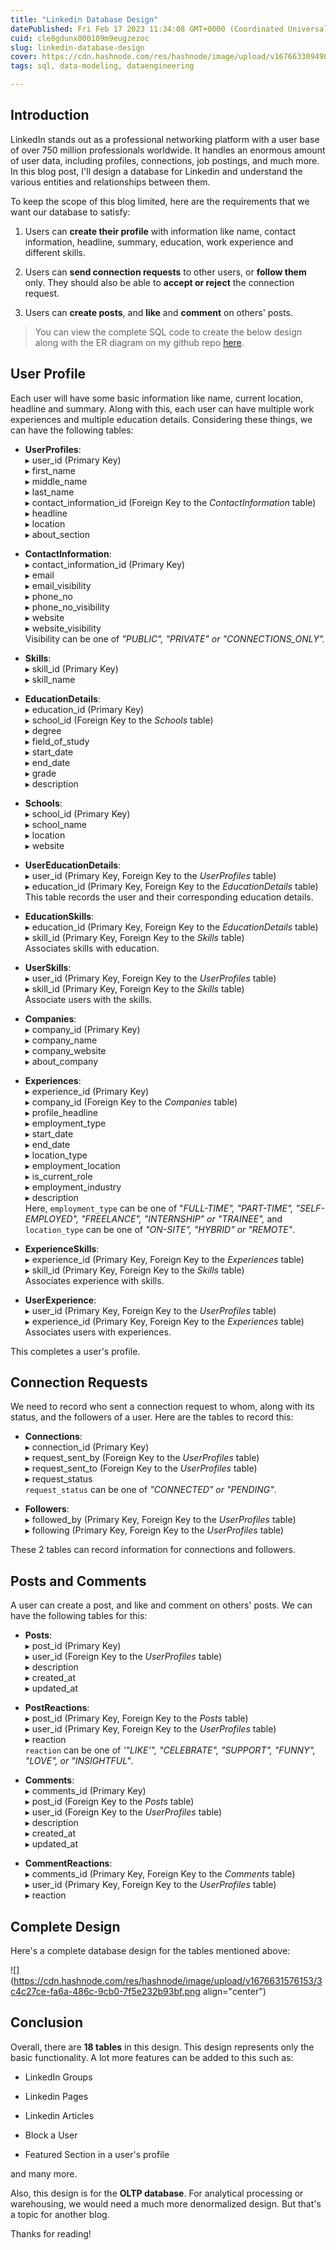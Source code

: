 ```yaml
---
title: "Linkedin Database Design"
datePublished: Fri Feb 17 2023 11:34:08 GMT+0000 (Coordinated Universal Time)
cuid: cle8gdunx000109m9eugzezoc
slug: linkedin-database-design
cover: https://cdn.hashnode.com/res/hashnode/image/upload/v1676633094986/be3a9a7a-d4e4-4b4a-b8b9-c74cb56b8ea9.png
tags: sql, data-modeling, dataengineering

---
```


## Introduction

LinkedIn stands out as a professional networking platform with a user base of over 750 million professionals worldwide. It handles an enormous amount of user data, including profiles, connections, job postings, and much more. In this blog post, I'll design a database for Linkedin and understand the various entities and relationships between them.

To keep the scope of this blog limited, here are the requirements that we want our database to satisfy:

1. Users can **create their profile** with information like name, contact information, headline, summary, education, work experience and different skills.
    
2. Users can **send connection requests** to other users, or **follow them** only. They should also be able to **accept or reject** the connection request.
    
3. Users can **create posts**, and **like** and **comment** on others' posts.
    

> You can view the complete SQL code to create the below design along with the ER diagram on my github repo [here](https://github.com/Aditya-Gupta1/data-engineering-projects/tree/linkedin-db-design-oltp).

## User Profile

Each user will have some basic information like name, current location, headline and summary. Along with this, each user can have multiple work experiences and multiple education details. Considering these things, we can have the following tables:

* **UserProfiles**:  
    ▸ user\_id (Primary Key)  
    ▸ first\_name  
    ▸ middle\_name  
    ▸ last\_name  
    ▸ contact\_information\_id (Foreign Key to the *ContactInformation* table)  
    ▸ headline  
    ▸ location  
    ▸ about\_section
    
* **ContactInformation**:  
    ▸ contact\_information\_id (Primary Key)  
    ▸ email  
    ▸ email\_visibility  
    ▸ phone\_no  
    ▸ phone\_no\_visibility  
    ▸ website  
    ▸ website\_visibility  
    Visibility can be one of *"PUBLIC", "PRIVATE" or "CONNECTIONS\_ONLY".*
    
* **Skills**:  
    ▸ skill\_id (Primary Key)  
    ▸ skill\_name
    
* **EducationDetails**:  
    ▸ education\_id (Primary Key)  
    ▸ school\_id (Foreign Key to the *Schools* table)  
    ▸ degree  
    ▸ field\_of\_study  
    ▸ start\_date  
    ▸ end\_date  
    ▸ grade  
    ▸ description
    
* **Schools**:  
    ▸ school\_id (Primary Key)  
    ▸ school\_name  
    ▸ location  
    ▸ website
    
* **UserEducationDetails**:  
    ▸ user\_id (Primary Key, Foreign Key to the *UserProfiles* table)  
    ▸ education\_id (Primary Key, Foreign Key to the *EducationDetails* table)  
    This table records the user and their corresponding education details.
    
* **EducationSkills**:  
    ▸ education\_id (Primary Key, Foreign Key to the *EducationDetails* table)  
    ▸ skill\_id (Primary Key, Foreign Key to the *Skills* table)  
    Associates skills with education.
    
* **UserSkills**:  
    ▸ user\_id (Primary Key, Foreign Key to the *UserProfiles* table)  
    ▸ skill\_id (Primary Key, Foreign Key to the *Skills* table)  
    Associate users with the skills.
    
* **Companies**:  
    ▸ company\_id (Primary Key)  
    ▸ company\_name  
    ▸ company\_website  
    ▸ about\_company
    
* **Experiences**:  
    ▸ experience\_id (Primary Key)  
    ▸ company\_id (Foreign Key to the *Companies* table)  
    ▸ profile\_headline  
    ▸ employment\_type  
    ▸ start\_date  
    ▸ end\_date  
    ▸ location\_type  
    ▸ employment\_location  
    ▸ is\_current\_role  
    ▸ employment\_industry  
    ▸ description  
    Here, `employment_type` can be one of "*FULL-TIME", "PART-TIME", "SELF-EMPLOYED", "FREELANCE", "INTERNSHIP" or "TRAINEE",* and `location_type` can be one of *"ON-SITE", "HYBRID" or "REMOTE"*.
    
* **ExperienceSkills**:  
    ▸ experience\_id (Primary Key, Foreign Key to the *Experiences* table)  
    ▸ skill\_id (Primary Key, Foreign Key to the *Skills* table)  
    Associates experience with skills.
    
* **UserExperience**:  
    ▸ user\_id (Primary Key, Foreign Key to the *UserProfiles* table)  
    ▸ experience\_id (Primary Key, Foreign Key to the *Experiences* table)  
    Associates users with experiences.
    

This completes a user's profile.

## Connection Requests

We need to record who sent a connection request to whom, along with its status, and the followers of a user. Here are the tables to record this:

* **Connections**:  
    ▸ connection\_id (Primary Key)  
    ▸ request\_sent\_by (Foreign Key to the *UserProfiles* table)  
    ▸ request\_sent\_to (Foreign Key to the *UserProfiles* table)  
    ▸ request\_status  
    `request_status` can be one of *"CONNECTED" or "PENDING"*.
    
* **Followers**:  
    ▸ followed\_by (Primary Key, Foreign Key to the *UserProfiles* table)  
    ▸ following (Primary Key, Foreign Key to the *UserProfiles* table)
    

These 2 tables can record information for connections and followers.

## Posts and Comments

A user can create a post, and like and comment on others' posts. We can have the following tables for this:

* **Posts**:  
    ▸ post\_id (Primary Key)  
    ▸ user\_id (Foreign Key to the *UserProfiles* table)  
    ▸ description  
    ▸ created\_at  
    ▸ updated\_at
    
* **PostReactions**:  
    ▸ post\_id (Primary Key, Foreign Key to the *Posts* table)  
    ▸ user\_id (Primary Key, Foreign Key to the *UserProfiles* table)  
    ▸ reaction  
    `reaction` can be one of *'"LIKE'", "CELEBRATE", "SUPPORT", "FUNNY", "LOVE", or "INSIGHTFUL"*.
    
* **Comments**:  
    ▸ comments\_id (Primary Key)  
    ▸ post\_id (Foreign Key to the *Posts* table)  
    ▸ user\_id (Foreign Key to the *UserProfiles* table)  
    ▸ description  
    ▸ created\_at  
    ▸ updated\_at
    
* **CommentReactions**:  
    ▸ comments\_id (Primary Key, Foreign Key to the *Comments* table)  
    ▸ user\_id (Primary Key, Foreign Key to the *UserProfiles* table)  
    ▸ reaction
    

## Complete Design

Here's a complete database design for the tables mentioned above:

![](https://cdn.hashnode.com/res/hashnode/image/upload/v1676631576153/3c4c27ce-fa6a-486c-9cb0-7f5e232b93bf.png align="center")

## Conclusion

Overall, there are **18 tables** in this design. This design represents only the basic functionality. A lot more features can be added to this such as:

* LinkedIn Groups
    
* Linkedin Pages
    
* Linkedin Articles
    
* Block a User
    
* Featured Section in a user's profile
    

and many more.

Also, this design is for the **OLTP database**. For analytical processing or warehousing, we would need a much more denormalized design. But that's a topic for another blog.

Thanks for reading!